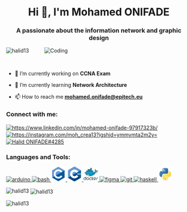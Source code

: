 <h1 align="center">Hi 👋, I'm Mohamed ONIFADE</h1>
<h3 align="center">A passionate about the information network and graphic design</h3>
<img align="right" alt="Coding" width="400" src="https://maltontech.com/review/wp-content/uploads/2020/07/33.gif">

<p align="left"> <img src="https://komarev.com/ghpvc/?username=halid13&label=Profile%20views&color=0e75b6&style=flat" alt="halid13" /> </p>

<p align="left"> <a href="https://twitter.com/" target="blank"><img src="https://img.shields.io/twitter/follow/?logo=twitter&style=for-the-badge" alt="" /></a> </p>

- 🔭 I’m currently working on **CCNA Exam**

- 🌱 I’m currently learning **Network Architecture**

- 📫 How to reach me **mohamed.onifade@epitech.eu**

<h3 align="left">Connect with me:</h3>
<p align="left">
<a href="https://linkedin.com/in/https://www.linkedin.com/in/mohamed-onifade-97917323b/" target="blank"><img align="center" src="https://raw.githubusercontent.com/rahuldkjain/github-profile-readme-generator/master/src/images/icons/Social/linked-in-alt.svg" alt="https://www.linkedin.com/in/mohamed-onifade-97917323b/" height="30" width="40" /></a>
<a href="https://instagram.com/https://instagram.com/moh_crea13?igshid=ymmymta2m2y=" target="blank"><img align="center" src="https://raw.githubusercontent.com/rahuldkjain/github-profile-readme-generator/master/src/images/icons/Social/instagram.svg" alt="https://instagram.com/moh_crea13?igshid=ymmymta2m2y=" height="30" width="40" /></a>
<a href="https://discord.gg/Halid ONIFADE#4285" target="blank"><img align="center" src="https://raw.githubusercontent.com/rahuldkjain/github-profile-readme-generator/master/src/images/icons/Social/discord.svg" alt="Halid ONIFADE#4285" height="30" width="40" /></a>
</p>

<h3 align="left">Languages and Tools:</h3>
<p align="left"> <a href="https://www.arduino.cc/" target="_blank" rel="noreferrer"> <img src="https://cdn.worldvectorlogo.com/logos/arduino-1.svg" alt="arduino" width="40" height="40"/> </a> <a href="https://www.gnu.org/software/bash/" target="_blank" rel="noreferrer"> <img src="https://www.vectorlogo.zone/logos/gnu_bash/gnu_bash-icon.svg" alt="bash" width="40" height="40"/> </a> <a href="https://www.cprogramming.com/" target="_blank" rel="noreferrer"> <img src="https://raw.githubusercontent.com/devicons/devicon/master/icons/c/c-original.svg" alt="c" width="40" height="40"/> </a> <a href="https://www.w3schools.com/cpp/" target="_blank" rel="noreferrer"> <img src="https://raw.githubusercontent.com/devicons/devicon/master/icons/cplusplus/cplusplus-original.svg" alt="cplusplus" width="40" height="40"/> </a> <a href="https://www.docker.com/" target="_blank" rel="noreferrer"> <img src="https://raw.githubusercontent.com/devicons/devicon/master/icons/docker/docker-original-wordmark.svg" alt="docker" width="40" height="40"/> </a> <a href="https://www.figma.com/" target="_blank" rel="noreferrer"> <img src="https://www.vectorlogo.zone/logos/figma/figma-icon.svg" alt="figma" width="40" height="40"/> </a> <a href="https://git-scm.com/" target="_blank" rel="noreferrer"> <img src="https://www.vectorlogo.zone/logos/git-scm/git-scm-icon.svg" alt="git" width="40" height="40"/> </a> <a href="https://www.haskell.org/" target="_blank" rel="noreferrer"> <img src="https://upload.wikimedia.org/wikipedia/commons/1/1c/Haskell-Logo.svg" alt="haskell" width="40" height="40"/> </a> <a href="https://www.python.org" target="_blank" rel="noreferrer"> <img src="https://raw.githubusercontent.com/devicons/devicon/master/icons/python/python-original.svg" alt="python" width="40" height="40"/> </a> </p>

<p><img align="left" src="https://github-readme-stats.vercel.app/api/top-langs?username=halid13&show_icons=true&locale=en&layout=compact" alt="halid13" /></p>

<p>&nbsp;<img align="center" src="https://github-readme-stats.vercel.app/api?username=halid13&show_icons=true&locale=en" alt="halid13" /></p>

<p><img align="center" src="https://github-readme-streak-stats.herokuapp.com/?user=halid13&" alt="halid13" /></p>
